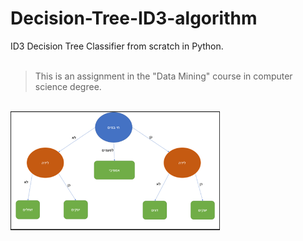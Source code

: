 # Decision-Tree-ID3-algorithm
ID3 Decision Tree Classifier from scratch in Python.<br>
<br>
>This is an assignment in the "Data Mining" course in computer science degree.<br>
<br>
<img alt="Qries" src="Tree.png" width="335">
